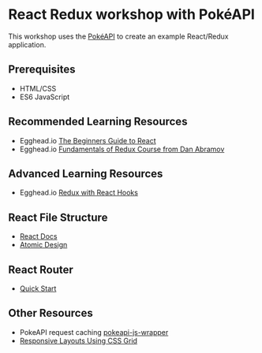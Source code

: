 # React Redux workshop with PokéAPI

This workshop uses the [PokéAPI](https://pokeapi.co/) to create an example React/Redux application.

## Prerequisites

- HTML/CSS
- ES6 JavaScript

## Recommended Learning Resources

- Egghead.io [The Beginners Guide to React](https://egghead.io/courses/the-beginner-s-guide-to-react)
- Egghead.io [Fundamentals of Redux Course from Dan Abramov](https://egghead.io/courses/fundamentals-of-redux-course-from-dan-abramov-bd5cc867)

## Advanced Learning Resources

- Egghead.io [Redux with React Hooks](https://egghead.io/courses/redux-with-react-hooks-8a37)

## React File Structure

- [React Docs](https://reactjs.org/docs/faq-structure.html)
- [Atomic Design](https://bradfrost.com/blog/post/atomic-web-design/)

## React Router

- [Quick Start](https://reactrouter.com/web/guides/quick-start)

## Other Resources

- PokeAPI request caching [pokeapi-js-wrapper](https://github.com/PokeAPI/pokeapi-js-wrapper)
- [Responsive Layouts Using CSS Grid](https://css-tricks.com/look-ma-no-media-queries-responsive-layouts-using-css-grid/)
